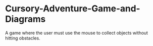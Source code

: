 # Cursory-Adventure-Game-and-Diagrams
A game where the user must use the mouse to collect objects without hitting obstacles.
